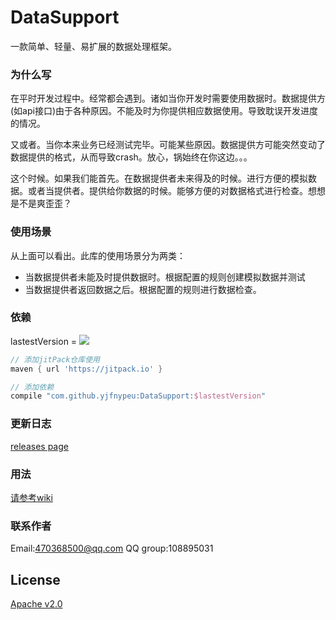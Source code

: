 # DataSupport
一款简单、轻量、易扩展的数据处理框架。

### 为什么写

在平时开发过程中。经常都会遇到。诸如当你开发时需要使用数据时。数据提供方(如api接口)由于各种原因。不能及时为你提供相应数据使用。导致耽误开发进度的情况。
    
又或者。当你本来业务已经测试完毕。可能某些原因。数据提供方可能突然变动了数据提供的格式，从而导致crash。放心，锅始终在你这边。。。
    
这个时候。如果我们能首先。在数据提供者未来得及的时候。进行方便的模拟数据。或者当提供者。提供给你数据的时候。能够方便的对数据格式进行检查。想想是不是爽歪歪？

### 使用场景

从上面可以看出。此库的使用场景分为两类：
- 当数据提供者未能及时提供数据时。根据配置的规则创建模拟数据并测试
- 当数据提供者返回数据之后。根据配置的规则进行数据检查。

### 依赖

lastestVersion = [![](https://jitpack.io/v/yjfnypeu/DataSupport.svg)](https://jitpack.io/#yjfnypeu/DataSupport)

```groovy
// 添加jitPack仓库使用
maven { url 'https://jitpack.io' }

// 添加依赖
compile "com.github.yjfnypeu:DataSupport:$lastestVersion"
```

### 更新日志

[releases page](https://github.com/yjfnypeu/DataSupport/releases)

### 用法

[请参考wiki](https://github.com/yjfnypeu/DataSupport/wiki)

### 联系作者

Email:470368500@qq.com
QQ group:108895031


## License

[Apache v2.0](./LICENCE)